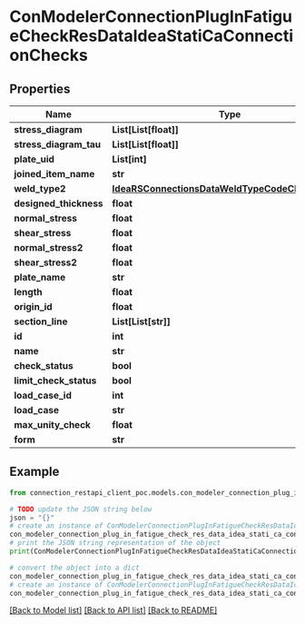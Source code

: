 # ConModelerConnectionPlugInFatigueCheckResDataIdeaStatiCaConnectionChecks


## Properties

Name | Type | Description | Notes
------------ | ------------- | ------------- | -------------
**stress_diagram** | **List[List[float]]** |  | [optional] 
**stress_diagram_tau** | **List[List[float]]** |  | [optional] 
**plate_uid** | **List[int]** |  | [optional] 
**joined_item_name** | **str** |  | [optional] 
**weld_type2** | [**IdeaRSConnectionsDataWeldTypeCodeCIBasicTypes**](IdeaRSConnectionsDataWeldTypeCodeCIBasicTypes.md) |  | [optional] 
**designed_thickness** | **float** |  | [optional] 
**normal_stress** | **float** |  | [optional] 
**shear_stress** | **float** |  | [optional] 
**normal_stress2** | **float** |  | [optional] 
**shear_stress2** | **float** |  | [optional] 
**plate_name** | **str** |  | [optional] 
**length** | **float** |  | [optional] 
**origin_id** | **float** |  | [optional] 
**section_line** | **List[List[str]]** |  | [optional] 
**id** | **int** |  | [optional] 
**name** | **str** |  | [optional] 
**check_status** | **bool** |  | [optional] 
**limit_check_status** | **bool** |  | [optional] 
**load_case_id** | **int** |  | [optional] 
**load_case** | **str** |  | [optional] 
**max_unity_check** | **float** |  | [optional] 
**form** | **str** |  | [optional] 

## Example

```python
from connection_restapi_client_poc.models.con_modeler_connection_plug_in_fatigue_check_res_data_idea_stati_ca_connection_checks import ConModelerConnectionPlugInFatigueCheckResDataIdeaStatiCaConnectionChecks

# TODO update the JSON string below
json = "{}"
# create an instance of ConModelerConnectionPlugInFatigueCheckResDataIdeaStatiCaConnectionChecks from a JSON string
con_modeler_connection_plug_in_fatigue_check_res_data_idea_stati_ca_connection_checks_instance = ConModelerConnectionPlugInFatigueCheckResDataIdeaStatiCaConnectionChecks.from_json(json)
# print the JSON string representation of the object
print(ConModelerConnectionPlugInFatigueCheckResDataIdeaStatiCaConnectionChecks.to_json())

# convert the object into a dict
con_modeler_connection_plug_in_fatigue_check_res_data_idea_stati_ca_connection_checks_dict = con_modeler_connection_plug_in_fatigue_check_res_data_idea_stati_ca_connection_checks_instance.to_dict()
# create an instance of ConModelerConnectionPlugInFatigueCheckResDataIdeaStatiCaConnectionChecks from a dict
con_modeler_connection_plug_in_fatigue_check_res_data_idea_stati_ca_connection_checks_from_dict = ConModelerConnectionPlugInFatigueCheckResDataIdeaStatiCaConnectionChecks.from_dict(con_modeler_connection_plug_in_fatigue_check_res_data_idea_stati_ca_connection_checks_dict)
```
[[Back to Model list]](../README.md#documentation-for-models) [[Back to API list]](../README.md#documentation-for-api-endpoints) [[Back to README]](../README.md)


